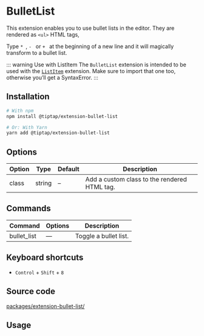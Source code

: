 # BulletList
This extension enables you to use bullet lists in the editor. They are rendered as `<ul>` HTML tags,

Type `* ​`, `- ​` or `+ ​` at the beginning of a new line and it will magically transform to a bullet list.

::: warning Use with ListItem
The `BulletList` extension is intended to be used with the [`ListItem`](/api/extensions/list-item) extension. Make sure to import that one too, otherwise you’ll get a SyntaxError.
:::

## Installation
```bash
# With npm
npm install @tiptap/extension-bullet-list

# Or: With Yarn
yarn add @tiptap/extension-bullet-list
```

## Options
| Option | Type   | Default | Description                                  |
| ------ | ------ | ------- | -------------------------------------------- |
| class  | string | –       | Add a custom class to the rendered HTML tag. |

## Commands
| Command     | Options | Description           |
| ----------- | ------- | --------------------- |
| bullet_list | —       | Toggle a bullet list. |

## Keyboard shortcuts
* `Control` + `Shift` + `8`

## Source code
[packages/extension-bullet-list/](https://github.com/ueberdosis/tiptap-next/blob/main/packages/extension-bullet-list/)

## Usage
<demo name="Extensions/BulletList" highlight="3-5,17-18,37-38" />
